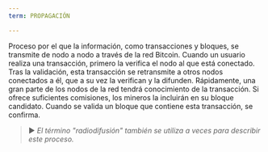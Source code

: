 ```yaml
---
term: PROPAGACIÓN

---
```

Proceso por el que la información, como transacciones y bloques, se transmite de nodo a nodo a través de la red Bitcoin. Cuando un usuario realiza una transacción, primero la verifica el nodo al que está conectado. Tras la validación, esta transacción se retransmite a otros nodos conectados a él, que a su vez la verifican y la difunden. Rápidamente, una gran parte de los nodos de la red tendrá conocimiento de la transacción. Si ofrece suficientes comisiones, los mineros la incluirán en su bloque candidato. Cuando se valida un bloque que contiene esta transacción, se confirma.

> ► *El término "radiodifusión" también se utiliza a veces para describir este proceso.*
